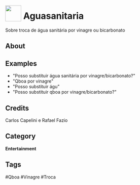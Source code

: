 # <img src="https://raw.githack.com/FortAwesome/Font-Awesome/master/svgs/solid/robot.svg" card_color="#22A7F0" width="50" height="50" style="vertical-align:bottom"/> Aguasanitaria
Sobre troca de água sanitária por vinagre ou bicarbonato

## About


## Examples
* "Posso substituir água sanitária por vinagre/bicarbonato?"
* "Qboa por vinagre"
* "Posso substituir águ"
* "Posso substituir qboa por vinagre/bicarbonato?"

## Credits
Carlos Capelini e Rafael Fazio

## Category
**Entertainment**

## Tags
#Qboa
#Vinagre
#Troca

